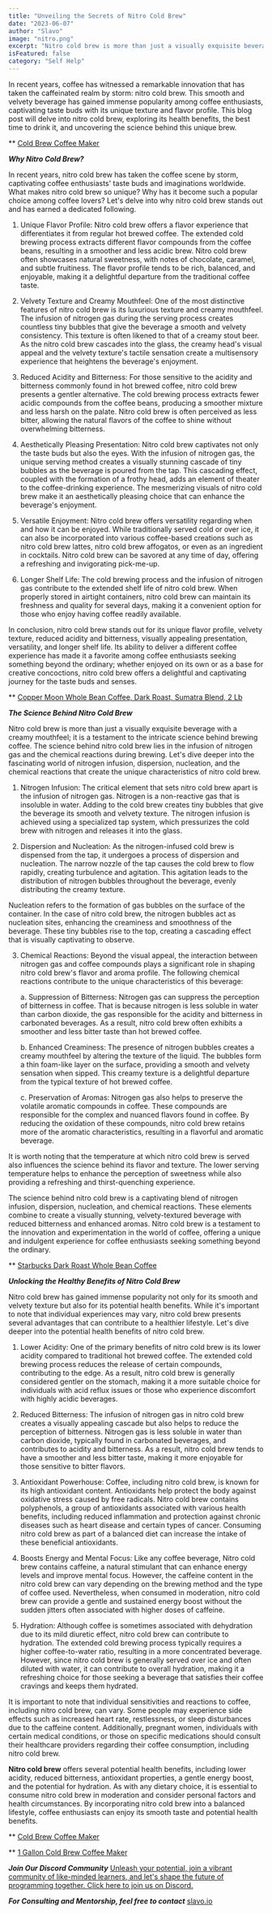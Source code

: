 ```yaml
---
title: "Unveiling the Secrets of Nitro Cold Brew"
date: "2023-06-07"
author: "Slavo"
image: "nitro.png"
excerpt: "Nitro cold brew is more than just a visually exquisite beverage with a creamy mouthfeel; it is a testament to the intricate science behind brewing coffee..."
isFeatured: false
category: "Self Help"
---
```


In recent years, coffee has witnessed a remarkable innovation that has taken the caffeinated realm by storm: nitro cold brew. This smooth and velvety beverage has gained immense popularity among coffee enthusiasts, captivating taste buds with its unique texture and flavor profile. This blog post will delve into nitro cold brew, exploring its health benefits, the best time to drink it, and uncovering the science behind this unique brew.

\*\* [Cold Brew Coffee Maker](https://amzn.to/3BQ14ie)

**_Why Nitro Cold Brew?_**

In recent years, nitro cold brew has taken the coffee scene by storm, captivating coffee enthusiasts' taste buds and imaginations worldwide. What makes nitro cold brew so unique? Why has it become such a popular choice among coffee lovers? Let's delve into why nitro cold brew stands out and has earned a dedicated following.

1. Unique Flavor Profile:
   Nitro cold brew offers a flavor experience that differentiates it from regular hot brewed coffee. The extended cold brewing process extracts different flavor compounds from the coffee beans, resulting in a smoother and less acidic brew. Nitro cold brew often showcases natural sweetness, with notes of chocolate, caramel, and subtle fruitiness. The flavor profile tends to be rich, balanced, and enjoyable, making it a delightful departure from the traditional coffee taste.

2. Velvety Texture and Creamy Mouthfeel:
   One of the most distinctive features of nitro cold brew is its luxurious texture and creamy mouthfeel. The infusion of nitrogen gas during the serving process creates countless tiny bubbles that give the beverage a smooth and velvety consistency. This texture is often likened to that of a creamy stout beer. As the nitro cold brew cascades into the glass, the creamy head's visual appeal and the velvety texture's tactile sensation create a multisensory experience that heightens the beverage's enjoyment.

3. Reduced Acidity and Bitterness:
   For those sensitive to the acidity and bitterness commonly found in hot brewed coffee, nitro cold brew presents a gentler alternative. The cold brewing process extracts fewer acidic compounds from the coffee beans, producing a smoother mixture and less harsh on the palate. Nitro cold brew is often perceived as less bitter, allowing the natural flavors of the coffee to shine without overwhelming bitterness.

4. Aesthetically Pleasing Presentation:
   Nitro cold brew captivates not only the taste buds but also the eyes. With the infusion of nitrogen gas, the unique serving method creates a visually stunning cascade of tiny bubbles as the beverage is poured from the tap. This cascading effect, coupled with the formation of a frothy head, adds an element of theater to the coffee-drinking experience. The mesmerizing visuals of nitro cold brew make it an aesthetically pleasing choice that can enhance the beverage's enjoyment.

5. Versatile Enjoyment:
   Nitro cold brew offers versatility regarding when and how it can be enjoyed. While traditionally served cold or over ice, it can also be incorporated into various coffee-based creations such as nitro cold brew lattes, nitro cold brew affogatos, or even as an ingredient in cocktails. Nitro cold brew can be savored at any time of day, offering a refreshing and invigorating pick-me-up.

6. Longer Shelf Life:
   The cold brewing process and the infusion of nitrogen gas contribute to the extended shelf life of nitro cold brew. When properly stored in airtight containers, nitro cold brew can maintain its freshness and quality for several days, making it a convenient option for those who enjoy having coffee readily available.

In conclusion, nitro cold brew stands out for its unique flavor profile, velvety texture, reduced acidity and bitterness, visually appealing presentation, versatility, and longer shelf life. Its ability to deliver a different coffee experience has made it a favorite among coffee enthusiasts seeking something beyond the ordinary; whether enjoyed on its own or as a base for creative concoctions, nitro cold brew offers a delightful and captivating journey for the taste buds and senses.

\*\* [Copper Moon Whole Bean Coffee, Dark Roast, Sumatra Blend, 2 Lb](https://amzn.to/3MPqaEs)

**_The Science Behind Nitro Cold Brew_**

Nitro cold brew is more than just a visually exquisite beverage with a creamy mouthfeel; it is a testament to the intricate science behind brewing coffee. The science behind nitro cold brew lies in the infusion of nitrogen gas and the chemical reactions during brewing. Let's dive deeper into the fascinating world of nitrogen infusion, dispersion, nucleation, and the chemical reactions that create the unique characteristics of nitro cold brew.

1. Nitrogen Infusion:
   The critical element that sets nitro cold brew apart is the infusion of nitrogen gas. Nitrogen is a non-reactive gas that is insoluble in water. Adding to the cold brew creates tiny bubbles that give the beverage its smooth and velvety texture. The nitrogen infusion is achieved using a specialized tap system, which pressurizes the cold brew with nitrogen and releases it into the glass.

2. Dispersion and Nucleation:
   As the nitrogen-infused cold brew is dispensed from the tap, it undergoes a process of dispersion and nucleation. The narrow nozzle of the tap causes the cold brew to flow rapidly, creating turbulence and agitation. This agitation leads to the distribution of nitrogen bubbles throughout the beverage, evenly distributing the creamy texture.

Nucleation refers to the formation of gas bubbles on the surface of the container. In the case of nitro cold brew, the nitrogen bubbles act as nucleation sites, enhancing the creaminess and smoothness of the beverage. These tiny bubbles rise to the top, creating a cascading effect that is visually captivating to observe.

3. Chemical Reactions:
   Beyond the visual appeal, the interaction between nitrogen gas and coffee compounds plays a significant role in shaping nitro cold brew's flavor and aroma profile. The following chemical reactions contribute to the unique characteristics of this beverage:

   a. Suppression of Bitterness: Nitrogen gas can suppress the perception of bitterness in coffee. That is because nitrogen is less soluble in water than carbon dioxide, the gas responsible for the acidity and bitterness in carbonated beverages. As a result, nitro cold brew often exhibits a smoother and less bitter taste than hot brewed coffee.

   b. Enhanced Creaminess: The presence of nitrogen bubbles creates a creamy mouthfeel by altering the texture of the liquid. The bubbles form a thin foam-like layer on the surface, providing a smooth and velvety sensation when sipped. This creamy texture is a delightful departure from the typical texture of hot brewed coffee.

   c. Preservation of Aromas: Nitrogen gas also helps to preserve the volatile aromatic compounds in coffee. These compounds are responsible for the complex and nuanced flavors found in coffee. By reducing the oxidation of these compounds, nitro cold brew retains more of the aromatic characteristics, resulting in a flavorful and aromatic beverage.

It is worth noting that the temperature at which nitro cold brew is served also influences the science behind its flavor and texture. The lower serving temperature helps to enhance the perception of sweetness while also providing a refreshing and thirst-quenching experience.

The science behind nitro cold brew is a captivating blend of nitrogen infusion, dispersion, nucleation, and chemical reactions. These elements combine to create a visually stunning, velvety-textured beverage with reduced bitterness and enhanced aromas. Nitro cold brew is a testament to the innovation and experimentation in the world of coffee, offering a unique and indulgent experience for coffee enthusiasts seeking something beyond the ordinary.

\*\* [Starbucks Dark Roast Whole Bean Coffee](https://amzn.to/430iQeF)

**_Unlocking the Healthy Benefits of Nitro Cold Brew_**

Nitro cold brew has gained immense popularity not only for its smooth and velvety texture but also for its potential health benefits. While it's important to note that individual experiences may vary, nitro cold brew presents several advantages that can contribute to a healthier lifestyle. Let's dive deeper into the potential health benefits of nitro cold brew.

1. Lower Acidity:
   One of the primary benefits of nitro cold brew is its lower acidity compared to traditional hot brewed coffee. The extended cold brewing process reduces the release of certain compounds, contributing to the edge. As a result, nitro cold brew is generally considered gentler on the stomach, making it a more suitable choice for individuals with acid reflux issues or those who experience discomfort with highly acidic beverages.

2. Reduced Bitterness:
   The infusion of nitrogen gas in nitro cold brew creates a visually appealing cascade but also helps to reduce the perception of bitterness. Nitrogen gas is less soluble in water than carbon dioxide, typically found in carbonated beverages, and contributes to acidity and bitterness. As a result, nitro cold brew tends to have a smoother and less bitter taste, making it more enjoyable for those sensitive to bitter flavors.

3. Antioxidant Powerhouse:
   Coffee, including nitro cold brew, is known for its high antioxidant content. Antioxidants help protect the body against oxidative stress caused by free radicals. Nitro cold brew contains polyphenols, a group of antioxidants associated with various health benefits, including reduced inflammation and protection against chronic diseases such as heart disease and certain types of cancer. Consuming nitro cold brew as part of a balanced diet can increase the intake of these beneficial antioxidants.

4. Boosts Energy and Mental Focus:
   Like any coffee beverage, Nitro cold brew contains caffeine, a natural stimulant that can enhance energy levels and improve mental focus. However, the caffeine content in the nitro cold brew can vary depending on the brewing method and the type of coffee used. Nevertheless, when consumed in moderation, nitro cold brew can provide a gentle and sustained energy boost without the sudden jitters often associated with higher doses of caffeine.

5. Hydration:
   Although coffee is sometimes associated with dehydration due to its mild diuretic effect, nitro cold brew can contribute to hydration. The extended cold brewing process typically requires a higher coffee-to-water ratio, resulting in a more concentrated beverage. However, since nitro cold brew is generally served over ice and often diluted with water, it can contribute to overall hydration, making it a refreshing choice for those seeking a beverage that satisfies their coffee cravings and keeps them hydrated.

It is important to note that individual sensitivities and reactions to coffee, including nitro cold brew, can vary. Some people may experience side effects such as increased heart rate, restlessness, or sleep disturbances due to the caffeine content. Additionally, pregnant women, individuals with certain medical conditions, or those on specific medications should consult their healthcare providers regarding their coffee consumption, including nitro cold brew.

**Nitro cold brew** offers several potential health benefits, including lower acidity, reduced bitterness, antioxidant properties, a gentle energy boost, and the potential for hydration. As with any dietary choice, it is essential to consume nitro cold brew in moderation and consider personal factors and health circumstances. By incorporating nitro cold brew into a balanced lifestyle, coffee enthusiasts can enjoy its smooth taste and potential health benefits.

\*\* [Cold Brew Coffee Maker](https://amzn.to/3BQ14ie)

\*\* [1 Gallon Cold Brew Coffee Maker](https://amzn.to/42X0wmL)

**_Join Our Discord Community_** [Unleash your potential, join a vibrant community of like-minded learners, and let's shape the future of programming together. Click here to join us on Discord.](https://discord.gg/KXVHbAeb)

**_For Consulting and Mentorship, feel free to contact_** [slavo.io](/contact)
